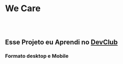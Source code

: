 <h1>We Care</h1>
<br>
<br>
<h2>Esse Projeto eu Aprendi no <a href="https://rodolfomori.com.br/devclub/"target="_blank">DevClub</a> </h2>
<h3>Formato desktop e Mobile</h3>

